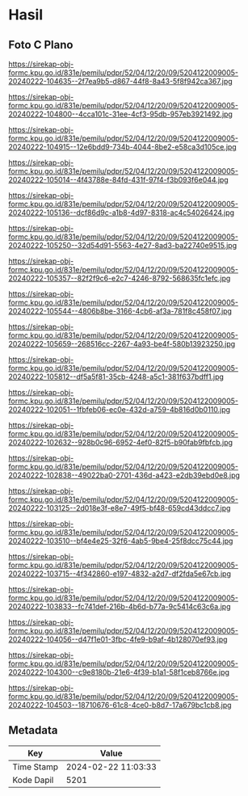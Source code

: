 # Hasil

## Foto C Plano

https://sirekap-obj-formc.kpu.go.id/831e/pemilu/pdpr/52/04/12/20/09/5204122009005-20240222-104635--2f7ea9b5-d867-44f8-8a43-5f8f942ca367.jpg

https://sirekap-obj-formc.kpu.go.id/831e/pemilu/pdpr/52/04/12/20/09/5204122009005-20240222-104800--4cca101c-31ee-4cf3-95db-957eb3921492.jpg

https://sirekap-obj-formc.kpu.go.id/831e/pemilu/pdpr/52/04/12/20/09/5204122009005-20240222-104915--12e6bdd9-734b-4044-8be2-e58ca3d105ce.jpg

https://sirekap-obj-formc.kpu.go.id/831e/pemilu/pdpr/52/04/12/20/09/5204122009005-20240222-105014--4f43788e-84fd-431f-97f4-f3b093f6e044.jpg

https://sirekap-obj-formc.kpu.go.id/831e/pemilu/pdpr/52/04/12/20/09/5204122009005-20240222-105136--dcf86d9c-a1b8-4d97-8318-ac4c54026424.jpg

https://sirekap-obj-formc.kpu.go.id/831e/pemilu/pdpr/52/04/12/20/09/5204122009005-20240222-105250--32d54d91-5563-4e27-8ad3-ba22740e9515.jpg

https://sirekap-obj-formc.kpu.go.id/831e/pemilu/pdpr/52/04/12/20/09/5204122009005-20240222-105357--82f2f9c6-e2c7-4246-8792-568635fc1efc.jpg

https://sirekap-obj-formc.kpu.go.id/831e/pemilu/pdpr/52/04/12/20/09/5204122009005-20240222-105544--4806b8be-3166-4cb6-af3a-781f8c458f07.jpg

https://sirekap-obj-formc.kpu.go.id/831e/pemilu/pdpr/52/04/12/20/09/5204122009005-20240222-105659--268516cc-2267-4a93-be4f-580b13923250.jpg

https://sirekap-obj-formc.kpu.go.id/831e/pemilu/pdpr/52/04/12/20/09/5204122009005-20240222-105812--df5a5f81-35cb-4248-a5c1-381f637bdff1.jpg

https://sirekap-obj-formc.kpu.go.id/831e/pemilu/pdpr/52/04/12/20/09/5204122009005-20240222-102051--1fbfeb06-ec0e-432d-a759-4b816d0b0110.jpg

https://sirekap-obj-formc.kpu.go.id/831e/pemilu/pdpr/52/04/12/20/09/5204122009005-20240222-102632--928b0c96-6952-4ef0-82f5-b90fab9fbfcb.jpg

https://sirekap-obj-formc.kpu.go.id/831e/pemilu/pdpr/52/04/12/20/09/5204122009005-20240222-102838--49022ba0-2701-436d-a423-e2db39ebd0e8.jpg

https://sirekap-obj-formc.kpu.go.id/831e/pemilu/pdpr/52/04/12/20/09/5204122009005-20240222-103125--2d018e3f-e8e7-49f5-bf48-659cd43ddcc7.jpg

https://sirekap-obj-formc.kpu.go.id/831e/pemilu/pdpr/52/04/12/20/09/5204122009005-20240222-103510--bf4e4e25-32f6-4ab5-9be4-25f8dcc75c44.jpg

https://sirekap-obj-formc.kpu.go.id/831e/pemilu/pdpr/52/04/12/20/09/5204122009005-20240222-103715--4f342860-e197-4832-a2d7-df2fda5e67cb.jpg

https://sirekap-obj-formc.kpu.go.id/831e/pemilu/pdpr/52/04/12/20/09/5204122009005-20240222-103833--fc741def-216b-4b6d-b77a-9c5414c63c6a.jpg

https://sirekap-obj-formc.kpu.go.id/831e/pemilu/pdpr/52/04/12/20/09/5204122009005-20240222-104056--d47f1e01-3fbc-4fe9-b9af-4b128070ef93.jpg

https://sirekap-obj-formc.kpu.go.id/831e/pemilu/pdpr/52/04/12/20/09/5204122009005-20240222-104300--c9e8180b-21e6-4f39-b1a1-58f1ceb8766e.jpg

https://sirekap-obj-formc.kpu.go.id/831e/pemilu/pdpr/52/04/12/20/09/5204122009005-20240222-104503--18710676-61c8-4ce0-b8d7-17a679bc1cb8.jpg


## Metadata

| Key        | Value               |
| ---------- | ------------------- |
| Time Stamp | 2024-02-22 11:03:33 |
| Kode Dapil | 5201                |



